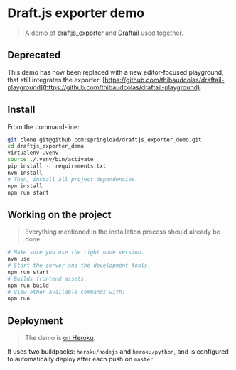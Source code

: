 # Draft.js exporter demo

> A demo of [draftjs_exporter](https://github.com/springload/draftjs_exporter) and [Draftail](https://github.com/springload/draftail) used together.

## Deprecated

This demo has now been replaced with a new editor-focused playground, that still integrates the exporter: [https://github.com/thibaudcolas/draftail-playground](https://github.com/thibaudcolas/draftail-playground).

## Install

From the command-line:

```sh
git clone git@github.com:springload/draftjs_exporter_demo.git
cd draftjs_exporter_demo
virtualenv .venv
source ./.venv/bin/activate
pip install -r requirements.txt
nvm install
# Then, install all project dependencies.
npm install
npm run start
```

## Working on the project

> Everything mentioned in the installation process should already be done.

```sh
# Make sure you use the right node version.
nvm use
# Start the server and the development tools.
npm run start
# Builds frontend assets.
npm run build
# View other available commands with:
npm run
```

## Deployment

> The demo is [on Heroku](https://draftail-playground.herokuapp.com/).

It uses two buildpacks: `heroku/nodejs` and `heroku/python`, and is configured to automatically deploy after each push on `master`.
